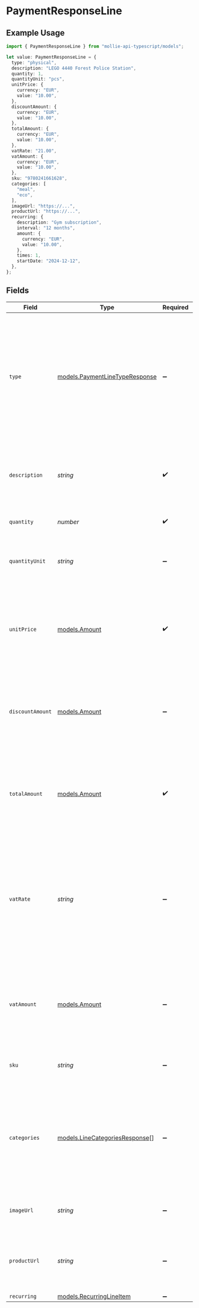 # PaymentResponseLine

## Example Usage

```typescript
import { PaymentResponseLine } from "mollie-api-typescript/models";

let value: PaymentResponseLine = {
  type: "physical",
  description: "LEGO 4440 Forest Police Station",
  quantity: 1,
  quantityUnit: "pcs",
  unitPrice: {
    currency: "EUR",
    value: "10.00",
  },
  discountAmount: {
    currency: "EUR",
    value: "10.00",
  },
  totalAmount: {
    currency: "EUR",
    value: "10.00",
  },
  vatRate: "21.00",
  vatAmount: {
    currency: "EUR",
    value: "10.00",
  },
  sku: "9780241661628",
  categories: [
    "meal",
    "eco",
  ],
  imageUrl: "https://...",
  productUrl: "https://...",
  recurring: {
    description: "Gym subscription",
    interval: "12 months",
    amount: {
      currency: "EUR",
      value: "10.00",
    },
    times: 1,
    startDate: "2024-12-12",
  },
};
```

## Fields

| Field                                                                                                                                                                                          | Type                                                                                                                                                                                           | Required                                                                                                                                                                                       | Description                                                                                                                                                                                    | Example                                                                                                                                                                                        |
| ---------------------------------------------------------------------------------------------------------------------------------------------------------------------------------------------- | ---------------------------------------------------------------------------------------------------------------------------------------------------------------------------------------------- | ---------------------------------------------------------------------------------------------------------------------------------------------------------------------------------------------- | ---------------------------------------------------------------------------------------------------------------------------------------------------------------------------------------------- | ---------------------------------------------------------------------------------------------------------------------------------------------------------------------------------------------- |
| `type`                                                                                                                                                                                         | [models.PaymentLineTypeResponse](../models/paymentlinetyperesponse.md)                                                                                                                         | :heavy_minus_sign:                                                                                                                                                                             | The type of product purchased. For example, a physical or a digital product.<br/><br/>The `tip` payment line type is not available when creating a payment.                                    | physical                                                                                                                                                                                       |
| `description`                                                                                                                                                                                  | *string*                                                                                                                                                                                       | :heavy_check_mark:                                                                                                                                                                             | A description of the line item. For example *LEGO 4440 Forest Police Station*.                                                                                                                 | LEGO 4440 Forest Police Station                                                                                                                                                                |
| `quantity`                                                                                                                                                                                     | *number*                                                                                                                                                                                       | :heavy_check_mark:                                                                                                                                                                             | The number of items.                                                                                                                                                                           | 1                                                                                                                                                                                              |
| `quantityUnit`                                                                                                                                                                                 | *string*                                                                                                                                                                                       | :heavy_minus_sign:                                                                                                                                                                             | The unit for the quantity. For example *pcs*, *kg*, or *cm*.                                                                                                                                   | pcs                                                                                                                                                                                            |
| `unitPrice`                                                                                                                                                                                    | [models.Amount](../models/amount.md)                                                                                                                                                           | :heavy_check_mark:                                                                                                                                                                             | In v2 endpoints, monetary amounts are represented as objects with a `currency` and `value` field.                                                                                              |                                                                                                                                                                                                |
| `discountAmount`                                                                                                                                                                               | [models.Amount](../models/amount.md)                                                                                                                                                           | :heavy_minus_sign:                                                                                                                                                                             | In v2 endpoints, monetary amounts are represented as objects with a `currency` and `value` field.                                                                                              |                                                                                                                                                                                                |
| `totalAmount`                                                                                                                                                                                  | [models.Amount](../models/amount.md)                                                                                                                                                           | :heavy_check_mark:                                                                                                                                                                             | In v2 endpoints, monetary amounts are represented as objects with a `currency` and `value` field.                                                                                              |                                                                                                                                                                                                |
| `vatRate`                                                                                                                                                                                      | *string*                                                                                                                                                                                       | :heavy_minus_sign:                                                                                                                                                                             | The VAT rate applied to the line, for example `21.00` for 21%. The vatRate should be passed as a string and<br/>not as a float, to ensure the correct number of decimals are passed.           | 21.00                                                                                                                                                                                          |
| `vatAmount`                                                                                                                                                                                    | [models.Amount](../models/amount.md)                                                                                                                                                           | :heavy_minus_sign:                                                                                                                                                                             | In v2 endpoints, monetary amounts are represented as objects with a `currency` and `value` field.                                                                                              |                                                                                                                                                                                                |
| `sku`                                                                                                                                                                                          | *string*                                                                                                                                                                                       | :heavy_minus_sign:                                                                                                                                                                             | The SKU, EAN, ISBN or UPC of the product sold.                                                                                                                                                 | 9780241661628                                                                                                                                                                                  |
| `categories`                                                                                                                                                                                   | [models.LineCategoriesResponse](../models/linecategoriesresponse.md)[]                                                                                                                         | :heavy_minus_sign:                                                                                                                                                                             | An array with the voucher categories, in case of a line eligible for a voucher. See the<br/>[Integrating Vouchers](https://docs.mollie.com/docs/integrating-vouchers/) guide for more information. | [<br/>"meal",<br/>"eco"<br/>]                                                                                                                                                                  |
| `imageUrl`                                                                                                                                                                                     | *string*                                                                                                                                                                                       | :heavy_minus_sign:                                                                                                                                                                             | A link pointing to an image of the product sold.                                                                                                                                               | https://...                                                                                                                                                                                    |
| `productUrl`                                                                                                                                                                                   | *string*                                                                                                                                                                                       | :heavy_minus_sign:                                                                                                                                                                             | A link pointing to the product page in your web shop of the product sold.                                                                                                                      | https://...                                                                                                                                                                                    |
| `recurring`                                                                                                                                                                                    | [models.RecurringLineItem](../models/recurringlineitem.md)                                                                                                                                     | :heavy_minus_sign:                                                                                                                                                                             | N/A                                                                                                                                                                                            |                                                                                                                                                                                                |